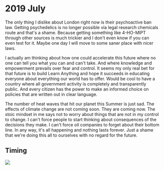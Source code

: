 # 2019 July

The only thing I dislike about London right now is their psychoactive ban law. Getting psychedelics is no longer possible via legal research chemicals route and that's a shame. Because getting something like 4-HO-MIPT through other sources is much trickier and I don't even know if you can even test for it. Maybe one day I will move to some saner place with nicer laws.

I actually am thinking about how one could accelerate this future where no one can tell you what you can and can't take. And where knowledge and empowerment prevails over fear and control. It seems my only real bet for that future is to build Learn Anything and hope it succeeds in educating everyone about everything our world has to offer. Would be cool to have a country where all government activity is completely and transparently public. And every citizen has the power to make an informed choice on policies that are written out in clear language.

The number of heat waves that hit our planet this Summer is just sad. The effects of climate change are not coming soon. They are coming now. The stoic mindset in me says not to worry about things that are not in my control to change. I can't force people to start thinking about consequences of the decisions they make. I can't force oil companies to forget about their bottom line. In any way, it's all happening and nothing lasts forever. Just a shame that we're doing this all to ourselves with no regard for the future.

## Timing

![](https://i.imgur.com/Qlgq1R3.png)


